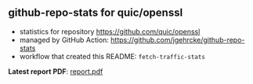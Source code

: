 ## github-repo-stats for quic/openssl

- statistics for repository https://github.com/quic/openssl
- managed by GitHub Action: https://github.com/jgehrcke/github-repo-stats
- workflow that created this README: `fetch-traffic-stats`

**Latest report PDF**: [report.pdf](https://github.com/njjetha/System-Design/raw/github-repo-stats/quic/openssl/latest-report/report.pdf)


